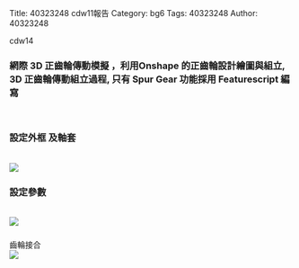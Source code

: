 Title: 40323248 cdw11報告
Category: bg6
Tags: 40323248
Author: 40323248

cdw14
<!-- PELICAN_END_SUMMARY -->
<h3> 網際 3D 正齒輪傳動模擬 ，利用Onshape 的正齒輪設計繪圖與組立, 3D 正齒輪傳動組立過程, 只有 Spur Gear 功能採用 Featurescript 編寫
</h3>
<br/>
<h3> 設定外框 及軸套
</h3>
<br/>
<img src="http://i.imgur.com/5Jq1YIW.png"> 
<br/>
<h3> 設定參數
</h3>
<br/>
<img src="http://i.imgur.com/I0GtRYv.png"> 
<br/>
<h3> 
</h3>齒輪接合
<br/>
<img src="http://i.imgur.com/vsAUF5c.png"> 


